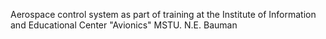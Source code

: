 Aerospace control system as part of training at the Institute of Information and Educational Center "Avionics" MSTU. N.E. Bauman
